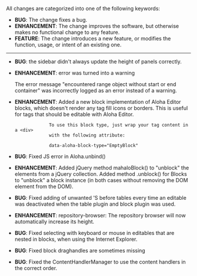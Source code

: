 All changes are categorized into one of the following keywords:

- **BUG**: The change fixes a bug.
- **ENHANCEMENT**: The change improves the software, but otherwise makes no
                   functional change to any feature.
- **FEATURE**: The change introduces a new feature, or modifies the function,
               usage, or intent of an existing one.

----

- **BUG**: the sidebar didn't always update the height of panels correctly.

- **ENHANCEMENT**: error was turned into a warning

	The error message "encountered range object without start or end
	container" was incorrectly logged as an error instead of a
	warning.

- **ENHANCEMENT**: Added a new block implementation of Aloha Editor blocks, which 
				   doesn't render any tag fill icons or borders. This is useful for 
				   tags that should be editable with Aloha Editor.

				   To use this block type, just wrap your tag content in a <div> 
				   with the following attribute: 

				   data-aloha-block-type="EmptyBlock"

- **BUG**: Fixed JS error in Aloha.unbind()

- **ENHANCEMENT**: Added jQuery method mahaloBlock() to "unblock" the elements from a jQuery collection. Added method .unblock() for Blocks to "unblock" a block instance (in both cases without removing the DOM element from the DOM).

- **BUG**: Fixed adding of unwanted <span>'S before tables every time an editable was deactivated when the table plugin and block plugin was used.

- **ENHANCEMENT**: repository-browser: The repository browser will now automatically increase its height.

- **BUG**: Fixed selecting with keyboard or mouse in editables that are nested in blocks, when using the Internet Explorer.

- **BUG**: Fixed block draghandles are sometimes missing

- **BUG**: Fixed the ContentHandlerManager to use the content handlers in the correct order.
